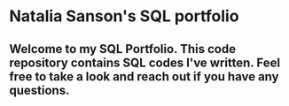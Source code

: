 # Natalia Sanson's SQL portfolio

## Welcome to my SQL Portfolio. This code repository contains SQL codes I've written. Feel free to take a look and reach out if you have any questions.
